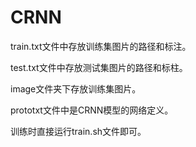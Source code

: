 # CRNN

train.txt文件中存放训练集图片的路径和标注。

test.txt文件中存放测试集图片的路径和标柱。

image文件夹下存放训练集图片。

prototxt文件中是CRNN模型的网络定义。

训练时直接运行train.sh文件即可。

